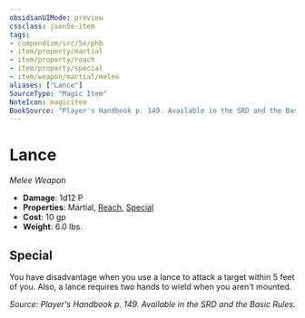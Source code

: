 ```yaml
---
obsidianUIMode: preview
cssclass: json5e-item
tags:
- compendium/src/5e/phb
- item/property/martial
- item/property/reach
- item/property/special
- item/weapon/martial/melee
aliases: ["Lance"]
SourceType: "Magic Item"
NoteIcon: magicitem
BookSource: "Player's Handbook p. 149. Available in the SRD and the Basic Rules."
---
```

# Lance
*Melee Weapon*  

- **Damage**: 1d12 P
- **Properties**: Martial, [Reach](/2-Mechanics/CLI/rules/item-properties.md#Reach), [Special](/2-Mechanics/CLI/rules/item-properties.md#Special)
- **Cost**: 10 gp
- **Weight**: 6.0 lbs.

## Special

You have disadvantage when you use a lance to attack a target within 5 feet of you. Also, a lance requires two hands to wield when you aren't mounted.

*Source: Player's Handbook p. 149. Available in the SRD and the Basic Rules.*